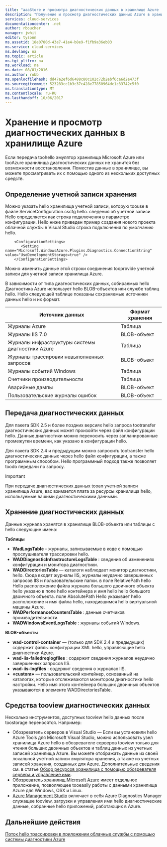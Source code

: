 ```yaml
---
title: "aaaStore и просмотра диагностических данных в хранилище Azure | Документы Microsoft"
description: "Получение и просмотр диагностических данных Azure в хранилище Azure"
services: cloud-services
documentationcenter: .net
author: rboucher
manager: jwhit
editor: tysonn
ms.assetid: 18e0780d-43e7-41e4-b8e9-f1fb9a36eb03
ms.service: cloud-services
ms.devlang: na
ms.topic: article
ms.tgt_pltfrm: na
ms.workload: na
ms.date: 08/01/2016
ms.author: robb
ms.openlocfilehash: dd47a2ef6d6488c80c102c72b2ebf6ca6d2e473f
ms.sourcegitcommit: 523283cc1b3c37c428e77850964dc1c33742c5f0
ms.translationtype: MT
ms.contentlocale: ru-RU
ms.lasthandoff: 10/06/2017
---
```

# <a name="store-and-view-diagnostic-data-in-azure-storage"></a>Хранение и просмотр диагностических данных в хранилище Azure
Если передача toohello эмулятор хранилища Microsoft Azure или tooAzure хранилища диагностических данных не хранится без возможности восстановления. Поместив данные в хранилище, вы можете просматривать их с помощью одного из нескольких доступных средств.

## <a name="specify-a-storage-account"></a>Определение учетной записи хранения
Можно указать hello хранилища учетной записи, которую toouse в файле ServiceConfiguration.cscfg hello. сведения об учетной записи Hello определяется как строка подключения в параметре конфигурации. Hello ниже приведен пример создания нового проекта облачной службы в Visual Studio строка подключения по умолчанию hello.

```
    <ConfigurationSettings>
       <Setting name="Microsoft.WindowsAzure.Plugins.Diagnostics.ConnectionString" value="UseDevelopmentStorage=true" />
    </ConfigurationSettings>
```

Можно изменить данные этой строки соединения tooprovide учетной записи для учетной записи хранилища Azure.

В зависимости от типа диагностических данных, собираемых hello Диагностика Azure использует hello BLOB-объектов или службе таблиц hello. Hello следующей таблице показаны сохраняемые источники данных hello и их формат.

| Источник данных | Формат хранения |
| --- | --- |
| Журналы Azure |Таблица |
| Журналы IIS 7.0 |BLOB-объект |
| Журналы инфраструктуры системы диагностики Azure |Таблица |
| Журналы трассировки невыполненных запросов |BLOB-объект |
| Журналы событий Windows |Таблица |
| Счетчики производительности |Таблица |
| Аварийные дампы |BLOB-объект |
| Пользовательские журналы ошибок |BLOB-объект |

## <a name="transfer-diagnostic-data"></a>Передача диагностических данных
Для пакета SDK 2.5 и более поздних версиях hello запроса tootransfer диагностических данных может произойти через файл конфигурации hello. Данные диагностики можно переносить через запланированные промежутки времени, как указано в конфигурации hello.

Для пакета SDK 2.4 и предыдущим можно запросить tootransfer hello диагностических данных через hello файл конфигурации, а также программным способом. Hello программный подход также позволяет toodo передачи по запросу.

> [!IMPORTANT]
> При передаче диагностических данных tooan учетной записи хранилища Azure, вас взимается плата за ресурсы хранилища hello, используемые вашими диагностическими данными.
> 
> 

## <a name="store-diagnostic-data"></a>Хранение диагностических данных
Данные журнала хранятся в хранилище BLOB-объекта или таблицы с hello следующие имена:

**Таблицы**

* **WadLogsTable** - журналы, записываемые в коде с помощью прослушивателя трассировки hello.
* **WADDiagnosticInfrastructureLogsTable** : сведения об изменениях конфигурации и монитора диагностики.
* **WADDirectoriesTable** — каталоги наблюдает монитор диагностики, hello.  Сюда входят журналы IIS, журналы неудачно завершенных запросов IIS и пользовательские папки.  в поле RelativePath hello Hello расположение файла журнала большого двоичного объекта hello указано в поле hello контейнера и имя hello hello большого двоичного объекта.  поле AbsolutePath Hello указывает hello расположение и имя файла hello, находившимся hello виртуальной машины Azure.
* **WADPerformanceCountersTable** : данные счетчиков производительности.
* **WADWindowsEventLogsTable** : журналы событий Windows.

**BLOB-объекты**

* **wad-control-container** — (только для SDK 2.4 и предыдущих) содержит файлы конфигурации XML hello, управляющие hello диагностики Azure.
* **wad-iis-failedreqlogfiles** : содержит сведения журналов неудачно завершенных запросов IIS.
* **wad-iis-logfiles** : содержит сведения о журналах IIS.
* **«custom»** — пользовательский контейнер, основанный на каталогах, которые отслеживаются монитором диагностики hello настройки.  Hello имя этого контейнера больших двоичных объектов указываются в элементе WADDirectoriesTable.

## <a name="tools-tooview-diagnostic-data"></a>Средства tooview диагностических данных
Несколько инструментов, доступных tooview hello данных после toostorage переносятся. Например:

* Обозреватель серверов в Visual Studio — Если вы установили hello Azure Tools для Microsoft Visual Studio, можно использовать узел хранилища Azure hello в обозревателе серверов tooview только для чтения больших двоичных объектов и таблиц данных из учетных записей хранилища Azure. Вы можете отображать данные из своей локальной учетной записи эмулятора хранения, а также из учетных записей хранения, созданных для Azure. Дополнительные сведения см. в статье [Обзор ресурсов хранилища с помощью обозревателя сервера и управление ими](../vs-azure-tools-storage-resources-server-explorer-browse-manage.md).
* [Обозреватель хранилищ Microsoft Azure](../vs-azure-tools-storage-manage-with-storage-explorer.md) имеет отдельное приложение, позволяющее tooeasily работы с данными хранилища Azure для Windows, OSX и Linux.
* [Azure Management Studio](http://www.cerebrata.com/products/azure-management-studio/introduction) включает в себя Azure Diagnostics Manager служащее tooview, загрузки и управления ими hello диагностические данные, собранные hello приложений, работающих в Azure.

## <a name="next-steps"></a>Дальнейшие действия
[Поток hello трассировки в приложении облачные службы с помощью системы диагностики Azure](cloud-services-dotnet-diagnostics-trace-flow.md)

